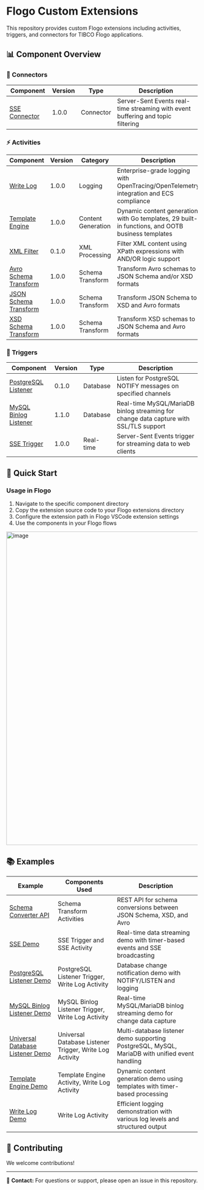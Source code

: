 # Flogo Custom Extensions

This repository provides custom Flogo extensions including activities, triggers, and connectors for TIBCO Flogo applications.

## 📊 Component Overview

### 🔌 Connectors

| Component | Version | Type | Description |
|-----------|---------|------|-------------|
| [SSE Connector](sse/) | 1.0.0 | Connector | Server-Sent Events real-time streaming with event buffering and topic filtering |

### ⚡ Activities

| Component | Version | Category | Description |
|-----------|---------|----------|-------------|
| [Write Log](activity/write-log/) | 1.0.0 | Logging | Enterprise-grade logging with OpenTracing/OpenTelemetry integration and ECS compliance |
| [Template Engine](activity/templateengine/) | 1.0.0 | Content Generation | Dynamic content generation with Go templates, 29 built-in functions, and OOTB business templates |
| [XML Filter](activity/xmlfilter/) | 0.1.0 | XML Processing | Filter XML content using XPath expressions with AND/OR logic support |
| [Avro Schema Transform](activity/schema-transform/avroschematransform/) | 1.0.0 | Schema Transform | Transform Avro schemas to JSON Schema and/or XSD formats |
| [JSON Schema Transform](activity/schema-transform/jsonschematransform/) | 1.0.0 | Schema Transform | Transform JSON Schema to XSD and Avro formats |
| [XSD Schema Transform](activity/schema-transform/xsdschematransform/) | 1.0.0 | Schema Transform | Transform XSD schemas to JSON Schema and Avro formats |

### 🎯 Triggers

| Component | Version | Type | Description |
|-----------|---------|------|-------------|
| [PostgreSQL Listener](trigger/postgreslistener/) | 0.1.0 | Database | Listen for PostgreSQL NOTIFY messages on specified channels |
| [MySQL Binlog Listener](trigger/mysql-binlog-listener/) | 1.1.0 | Database | Real-time MySQL/MariaDB binlog streaming for change data capture with SSL/TLS support |
| [SSE Trigger](sse/trigger/) | 1.0.0 | Real-time | Server-Sent Events trigger for streaming data to web clients |

## 🚀 Quick Start

### Usage in Flogo
1. Navigate to the specific component directory
2. Copy the extension source code to your Flogo extensions directory
3. Configure the extension path in Flogo VSCode extension settings
4. Use the components in your Flogo flows

<img width="1466" height="824" alt="image" src="https://github.com/user-attachments/assets/f73ae2d0-9c79-418a-94dd-61993b1e46e4" />


## 📚 Examples

| Example | Components Used | Description |
|---------|----------------|-------------|
| [Schema Converter API](examples/schema_converter/) | Schema Transform Activities | REST API for schema conversions between JSON Schema, XSD, and Avro |
| [SSE Demo](examples/sse_connector/) | SSE Trigger and SSE Activity | Real-time data streaming demo with timer-based events and SSE broadcasting |
| [PostgreSQL Listener Demo](examples/postgrelistener/) | PostgreSQL Listener Trigger, Write Log Activity | Database change notification demo with NOTIFY/LISTEN and logging |
| [MySQL Binlog Listener Demo](examples/mysqllistener/) | MySQL Binlog Listener Trigger, Write Log Activity | Real-time MySQL/MariaDB binlog streaming demo for change data capture |
| [Universal Database Listener Demo](examples/universaldblistener/) | Universal Database Listener Trigger, Write Log Activity | Multi-database listener demo supporting PostgreSQL, MySQL, MariaDB with unified event handling |
| [Template Engine Demo](examples/template-engine/) | Template Engine Activity, Write Log Activity | Dynamic content generation demo using templates with timer-based processing |
| [Write Log Demo](examples/write_log/) | Write Log Activity | Efficient logging demonstration with various log levels and structured output |

## 🤝 Contributing

We welcome contributions! 


---

📧 **Contact:** For questions or support, please open an issue in this repository.
